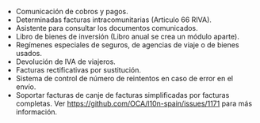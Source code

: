 - Comunicación de cobros y pagos.
- Determinadas facturas intracomunitarias (Articulo 66 RIVA).
- Asistente para consultar los documentos comunicados.
- Libro de bienes de inversión (Libro anual se crea un módulo aparte).
- Regímenes especiales de seguros, de agencias de viaje o de bienes
  usados.
- Devolución de IVA de viajeros.
- Facturas rectificativas por sustitución.
- Sistema de control de número de reintentos en caso de error en el envío.
- Soportar facturas de canje de facturas simplificadas por facturas
  completas. Ver <https://github.com/OCA/l10n-spain/issues/1171> para
  más información.
